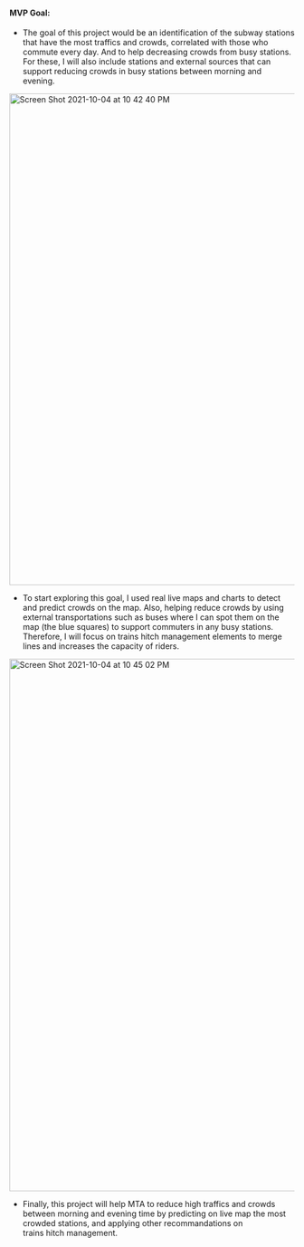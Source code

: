 
#### MVP Goal:

* The goal of this project would be an identification of the subway stations that have the most traffics and crowds, correlated with those who commute every day. And to help decreasing crowds from busy stations. For these, I will also include stations and external sources that can support reducing crowds in busy stations between morning and evening. 

<img width="868" alt="Screen Shot 2021-10-04 at 10 42 40 PM" src="https://user-images.githubusercontent.com/20365333/135914534-d153b19e-e2a2-4a1a-b1d7-e4e32d7a7930.png">



* To start exploring this goal, I used real live maps and charts to detect and predict crowds on the map. Also, helping reduce crowds by using external transportations such as buses where I can spot them on the map (the blue squares) to support commuters in any busy stations. Therefore, I will focus on trains hitch management elements to merge lines and increases the capacity of riders.  

<img width="940" alt="Screen Shot 2021-10-04 at 10 45 02 PM" src="https://user-images.githubusercontent.com/20365333/135914594-c6170e0e-3a9f-4f0a-8ae6-d8b0db9fd4f6.png">


* Finally, this project will help MTA to reduce high traffics and crowds between morning and evening time by predicting on live map the most crowded stations, and applying other recommandations on trains hitch management.   
  
